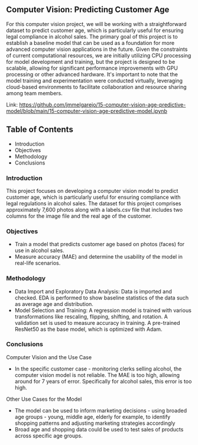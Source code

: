 ## Computer Vision: Predicting Customer Age

For this computer vision project, we will be working with a straightforward dataset to predict customer age, which is particularly useful for ensuring legal compliance in alcohol sales. The primary goal of this project is to establish a baseline model that can be used as a foundation for more advanced computer vision applications in the future. Given the constraints of current computational resources, we are initially utilizing CPU processing for model development and training, but the project is designed to be scalable, allowing for significant performance improvements with GPU processing or other advanced hardware. It's important to note that the model training and experimentation were conducted virtually, leveraging cloud-based environments to facilitate collaboration and resource sharing among team members.

Link: https://github.com/jmmelgarejo/15-computer-vision-age-predictive-model/blob/main/15-computer-vision-age-predictive-model.ipynb

## Table of Contents
- Introduction
- Objectives
- Methodology
- Conclusions

### Introduction

This project focuses on developing a computer vision model to predict customer age, which is particularly useful for ensuring compliance with legal regulations in alcohol sales. The dataset for this project comprises approximately 7,600 photos along with a labels.csv file that includes two columns for the image file and the real age of the customer.

### Objectives

- Train a model that predicts customer age based on photos (faces) for use in alcohol sales.
- Measure accuracy (MAE) and determine the usability of the model in real-life scenarios.


### Methodology
- Data Import and Exploratory Data Analysis: Data is imported and checked. EDA is performed to show baseline statistics of the data such as average age and distribution.
- Model Selection and Training: A regression model is trained with various transformations like rescaling, flipping, shifting, and rotation. A validation set is used to measure accuracy in training. A pre-trained ResNet50 as the base model, which is optimized with Adam.

### Conclusions

Computer Vision and the Use Case

- In the specific customer case - monitoring clerks selling alcohol, the computer vision model is not reliable. The MAE is too high, allowing around for 7 years of error. Specifically for alcohol sales, this error is too high.

Other Use Cases for the Model

- The model can be used to inform marketing decisions - using broaded age groups - young, middle age, elderly for example, to identify shopping patterns and adjusting marketing strategies accordingly
- Broad age and shopping data could be used to test sales of products across specific age groups.




